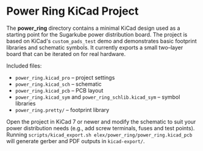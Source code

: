 # Power Ring KiCad Project

The **power_ring** directory contains a minimal KiCad design used as a starting point for the Sugarkube power distribution board.  The project is based on KiCad's `custom_pads_test` demo and demonstrates basic footprint libraries and schematic symbols.  It currently exports a small two–layer board that can be iterated on for real hardware.

Included files:

- `power_ring.kicad_pro` – project settings
- `power_ring.kicad_sch` – schematic
- `power_ring.kicad_pcb` – PCB layout
- `power_ring.kicad_sym` and `power_ring_schlib.kicad_sym` – symbol libraries
- `power_ring.pretty/` – footprint library

Open the project in KiCad 7 or newer and modify the schematic to suit your power distribution needs (e.g., add screw terminals, fuses and test points).  Running `scripts/kicad_export.sh elex/power_ring/power_ring.kicad_pcb` will generate gerber and PDF outputs in `kicad-export/`.
